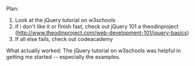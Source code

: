 Plan:
1) Look at the jQuery tutorial on w3schools
2) if i don't like it or finish fast, check out jQuery 101 a theodinproject (http://www.theodinproject.com/web-development-101/jquery-basics)
3) If all else fails, check out codeacademy

What actually worked:
The jQuery tutorial on w3schools was helpful in getting me started -- especially the examples.